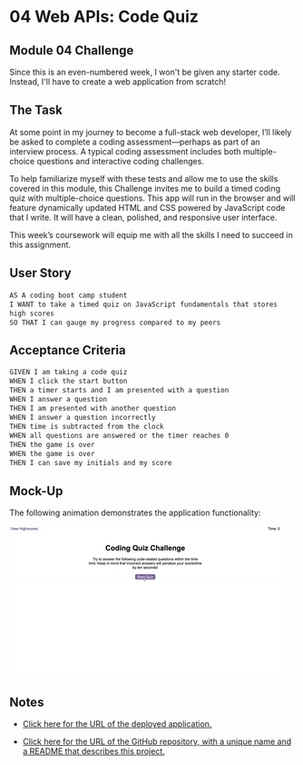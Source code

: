 # 04 Web APIs: Code Quiz

## Module 04 Challenge

Since this is an even-numbered week, I won't be given any starter code. Instead, I'll have to create a web application from scratch!

## The Task

At some point in my journey to become a full-stack web developer, I’ll likely be asked to complete a coding assessment&mdash;perhaps as part of an interview process. A typical coding assessment includes both multiple-choice questions and interactive coding challenges. 

To help familiarize myself with these tests and allow me to use the skills covered in this module, this Challenge invites me to build a timed coding quiz with multiple-choice questions. This app will run in the browser and will feature dynamically updated HTML and CSS powered by JavaScript code that I write. It will have a clean, polished, and responsive user interface. 

This week’s coursework will equip me with all the skills I need to succeed in this assignment.

## User Story

```
AS A coding boot camp student
I WANT to take a timed quiz on JavaScript fundamentals that stores high scores
SO THAT I can gauge my progress compared to my peers
```

## Acceptance Criteria

```
GIVEN I am taking a code quiz
WHEN I click the start button
THEN a timer starts and I am presented with a question
WHEN I answer a question
THEN I am presented with another question
WHEN I answer a question incorrectly
THEN time is subtracted from the clock
WHEN all questions are answered or the timer reaches 0
THEN the game is over
WHEN the game is over
THEN I can save my initials and my score
```

## Mock-Up

The following animation demonstrates the application functionality:

![A user clicks through an interactive coding quiz, then enters initials to save the high score before resetting and starting over.](./Assets/04-web-apis-homework-demo.gif)


## Notes

* [Click here for the URL of the deployed application.](https://badrulborhanudin.github.io/coding-quiz-app)

* [Click here for the URL of the GitHub repository, with a unique name and a README that describes this project.](https://github.com/BadrulBorhanudin/coding-quiz-app)
